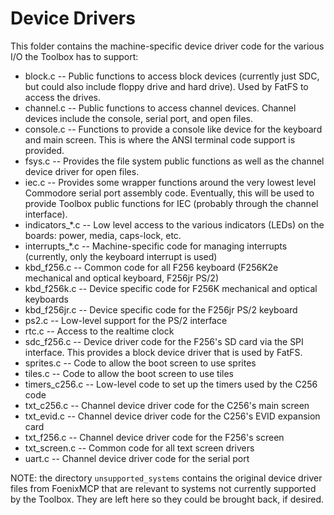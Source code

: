 # Device Drivers
This folder contains the machine-specific device driver code for the various I/O the Toolbox has to support:

* block.c -- Public functions to access block devices (currently just SDC, but could also include floppy drive and hard drive). Used by FatFS to access the drives.
* channel.c -- Public functions to access channel devices. Channel devices include the console, serial port, and open files.
* console.c -- Functions to provide a console like device for the keyboard and main screen. This is where the ANSI terminal code support is provided.
* fsys.c -- Provides the file system public functions as well as the channel device driver for open files.
* iec.c -- Provides some wrapper functions around the very lowest level Commodore serial port assembly code. Eventually, this will be used to provide Toolbox public functions for IEC (probably through the channel interface).
* indicators_*.c -- Low level access to the various indicators (LEDs) on the boards: power, media, caps-lock, etc.
* interrupts_*.c -- Machine-specific code for managing interrupts (currently, only the keyboard interrupt is used)
* kbd_f256.c -- Common code for all F256 keyboard (F256K2e mechanical and optical keyboard, F256jr PS/2)
* kbd_f256k.c -- Device specific code for F256K mechanical and optical keyboards
* kbd_f256jr.c -- Device specific code for the F256jr PS/2 keyboard
* ps2.c -- Low-level support for the PS/2 interface
* rtc.c -- Access to the realtime clock
* sdc_f256.c -- Device driver code for the F256's SD card via the SPI interface. This provides a block device driver that is used by FatFS.
* sprites.c -- Code to allow the boot screen to use sprites
* tiles.c -- Code to allow the boot screen to use tiles
* timers_c256.c -- Low-level code to set up the timers used by the C256 code
* txt_c256.c -- Channel device driver code for the C256's main screen
* txt_evid.c -- Channel device driver code for the C256's EVID expansion card
* txt_f256.c -- Channel device driver code for the F256's screen
* txt_screen.c -- Common code for all text screen drivers
* uart.c -- Channel device driver code for the serial port

NOTE: the directory `unsupported_systems` contains the original device driver files from FoenixMCP that are relevant to systems not currently supported by the Toolbox. They are left here so they could be brought back, if desired.
